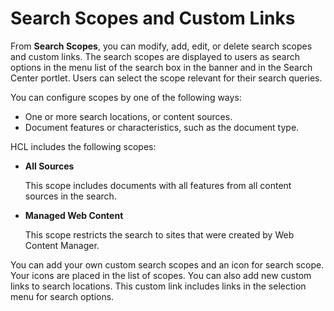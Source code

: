 # Search Scopes and Custom Links



From **Search Scopes**, you can modify, add, edit, or delete search scopes and custom links. The search scopes are displayed to users as search options in the menu list of the search box in the banner and in the Search Center portlet. Users can select the scope relevant for their search queries.

You can configure scopes by one of the following ways:

-   One or more search locations, or content sources.
-   Document features or characteristics, such as the document type.

HCL includes the following scopes:

-   **All Sources**

    This scope includes documents with all features from all content sources in the search.

-   **Managed Web Content**

    This scope restricts the search to sites that were created by Web Content Manager.


You can add your own custom search scopes and an icon for search scope. Your icons are placed in the list of scopes. You can also add new custom links to search locations. This custom link includes links in the selection menu for search options.

<!--
-   **[Creating a search scope](crt_nw_srch_scp.md)**  
 Create a search scope by completing the following steps.
-   **[Adding a custom link](add_nw_cstm_lnk.md)**  
You can add custom links to allow direct searches from web search engines, such as Google or Yahoo. -->

